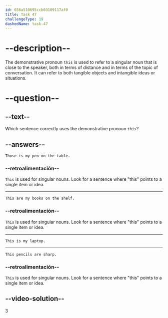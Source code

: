 ```yaml
---
id: 656a510695ccb03109117af0
title: Task 47
challengeType: 19
dashedName: task-47
---
```


# --description--

The demonstrative pronoun `this` is used to refer to a singular noun that is close to the speaker, both in terms of distance and in terms of the topic of conversation. It can refer to both tangible objects and intangible ideas or situations.

# --question--

## --text--

Which sentence correctly uses the demonstrative pronoun `this`?

## --answers--

`Those is my pen on the table.`

### --retroalimentación--

`This` is used for singular nouns. Look for a sentence where "this" points to a single item or idea.

---

`This are my books on the shelf.`

### --retroalimentación--

`This` is used for singular nouns. Look for a sentence where "this" points to a single item or idea.

---

`This is my laptop.`

---

`This pencils are sharp.`

### --retroalimentación--

`This` is used for singular nouns. Look for a sentence where "this" points to a single item or idea.

## --video-solution--

3
